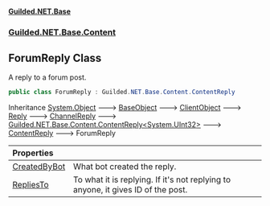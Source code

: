 
#### [Guilded.NET.Base](index 'index')
### [Guilded.NET.Base.Content](index#Guilded_NET_Base_Content 'Guilded.NET.Base.Content')
## ForumReply Class
A reply to a forum post.  
```csharp
public class ForumReply : Guilded.NET.Base.Content.ContentReply
```

Inheritance [System.Object](https://docs.microsoft.com/en-us/dotnet/api/System.Object 'System.Object') &#129106; [BaseObject](BaseObject 'Guilded.NET.Base.BaseObject') &#129106; [ClientObject](ClientObject 'Guilded.NET.Base.ClientObject') &#129106; [Reply](Reply 'Guilded.NET.Base.Content.Reply') &#129106; [ChannelReply](ChannelReply 'Guilded.NET.Base.Content.ChannelReply') &#129106; [Guilded.NET.Base.Content.ContentReply&lt;](ContentReply_T_ 'Guilded.NET.Base.Content.ContentReply&lt;T&gt;')[System.UInt32](https://docs.microsoft.com/en-us/dotnet/api/System.UInt32 'System.UInt32')[&gt;](ContentReply_T_ 'Guilded.NET.Base.Content.ContentReply&lt;T&gt;') &#129106; [ContentReply](ContentReply 'Guilded.NET.Base.Content.ContentReply') &#129106; ForumReply  

| Properties | |
| :--- | :--- |
| [CreatedByBot](ForumReply_CreatedByBot 'Guilded.NET.Base.Content.ForumReply.CreatedByBot') | What bot created the reply.<br/> |
| [RepliesTo](ForumReply_RepliesTo 'Guilded.NET.Base.Content.ForumReply.RepliesTo') | To what it is replying. If it's not replying to anyone, it gives ID of the post.<br/> |
